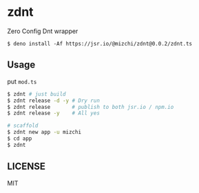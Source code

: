 # zdnt

Zero Config Dnt wrapper

```
$ deno install -Af https://jsr.io/@mizchi/zdnt@0.0.2/zdnt.ts
```

## Usage

put `mod.ts`

```bash
$ zdnt # just build
$ zdnt release -d -y # Dry run
$ zdnt release       # publish to both jsr.io / npm.io
$ zdnt release -y    # All yes

# scaffold
$ zdnt new app -u mizchi
$ cd app
$ zdnt
```

## LICENSE

MIT